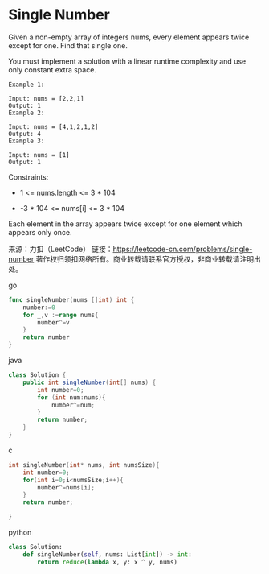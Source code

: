 # Single Number

Given a non-empty array of integers nums, every element appears twice except for one. Find that single one.

You must implement a solution with a linear runtime complexity and use only constant extra space.

 

```
Example 1:

Input: nums = [2,2,1]
Output: 1
Example 2:

Input: nums = [4,1,2,1,2]
Output: 4
Example 3:

Input: nums = [1]
Output: 1
```


Constraints:

- 1 <= nums.length <= 3 * 104

- -3 * 104 <= nums[i] <= 3 * 104

Each element in the array appears twice except for one element which appears only once.

来源：力扣（LeetCode）
链接：https://leetcode-cn.com/problems/single-number
著作权归领扣网络所有。商业转载请联系官方授权，非商业转载请注明出处。

go

```go
func singleNumber(nums []int) int {
	number:=0
	for _,v :=range nums{
		number^=v
	}
	return number
}
```

java

```java
class Solution {
    public int singleNumber(int[] nums) {
        int number=0;
        for (int num:nums){
            number^=num;
        }
        return number;
    }
}
```

c

```c
int singleNumber(int* nums, int numsSize){
    int number=0;
    for(int i=0;i<numsSize;i++){
        number^=nums[i];
    }
    return number;

}
```

python

```python
class Solution:
    def singleNumber(self, nums: List[int]) -> int:
        return reduce(lambda x, y: x ^ y, nums)
```

